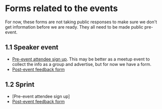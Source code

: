 # Forms related to the events

For now, these forms are not taking public responses to make sure we don't get information before we are ready. They all need to be made public pre-event.

## 1.1 Speaker event
- [Pre-event attendee sign up](https://docs.google.com/forms/d/e/1FAIpQLSf0IgPYgf0di8eM6HP1qbqduPTeGEFadXZRSIDYEXlEOgA_bw/viewform?usp=sf_link). This may be better as a meetup event to collect the info as a group and advertise, but for now we have a form.
- [Post-event feedback form](https://docs.google.com/forms/d/e/1FAIpQLSe7oMTwfLZfntqh9p8Npfsd9-o4jhSaVjhMNuuVMen8RmG3Ow/viewform?usp=sf_link)

## 1.2 Sprint
- [Pre-event attendee sign up]
- [Post-event feedback form](https://docs.google.com/forms/d/e/1FAIpQLScaMDzERRMprL1TBQcKGjv9SZ8hFCFfA-keCXWDKfJf5v20Jw/viewform?usp=sf_link)
